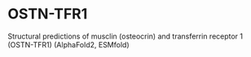 # OSTN-TFR1
Structural predictions of musclin (osteocrin) and transferrin receptor 1 (OSTN-TFR1) (AlphaFold2, ESMfold)
